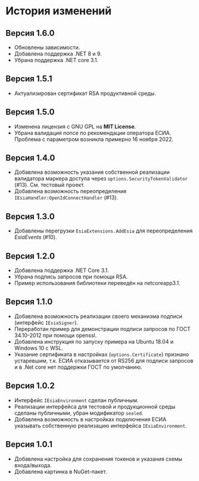 # История изменений

## Версия 1.6.0

- Обновлены зависимости.
- Добавлена поддержка .NET 8 и 9.
- Убрана поддержка .NET core 3.1.

## Версия 1.5.1

- Актуализирован сертификат RSA продуктивной среды.

## Версия 1.5.0

- Изменена лицензия с GNU GPL на **MIT License**.
- Убрана валидация nonce по рекомендации оператора ЕСИА. Проблема с параметром возникла примерно 16 ноября 2022.

## Версия 1.4.0

- Добавлена возможность указания собственной реализации валидатора маркера доступа через `options.SecurityTokenValidator` (#13). См. тестовый проект.
- Добавлена возможность переопределения `IEsiaHandler:OpenIdConnectHandler` (#13).

## Версия 1.3.0

- Добавлены перегрузки `EsiaExtensions.AddEsia` для переопределения _EsiaEvents_ (#10).

## Версия 1.2.0

- Добавлена поддержка .NET Core 3.1.
- Убрана подпись запросов при помощи RSA.
- Пример использования библиотеки переведён на netcoreapp3.1.

## Версия 1.1.0

- Добавлена возможность реализации своего механизма подписи (интерфейс `IEsiaSigner`).
- Переработан пример для демонстрации подписи запросов по ГОСТ 34.10-2012 при помощи openssl.
- Добавлена инструкция по запуску примера на Ubuntu 18.04 и Windows 10 с WSL.
- Указание сертификата в настройках (`options.Certificate`) признано устаревшим, т.к. ЕСИА отказывается от RS256 для подписи запросов и в .Net core нет поддержки ГОСТ по умолчанию.

## Версия 1.0.2

- Интерфейс `IEsiaEnvironment` сделан публичным.
- Реализации интерфейса для тестовой и продукционной среды сделаны публичными, убран модификатор `sealed`.
- Добавлена возможность в настройках подключения ЕСИА указывать собственную реализацию интерфейса `IEsiaEnvironment`.

## Версия 1.0.1

- Добавлена настройка для сохранения токенов и указания схемы входа/выхода.
- Добавлена картинка в NuGet-пакет.
